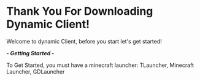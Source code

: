 # Thank You For Downloading Dynamic Client!
Welcome to dynamic Client, before you start let's get started!

***- Getting Started -***

To Get Started, you must have a minecraft launcher: TLauncher, Minecraft Launcher, GDLauncher
